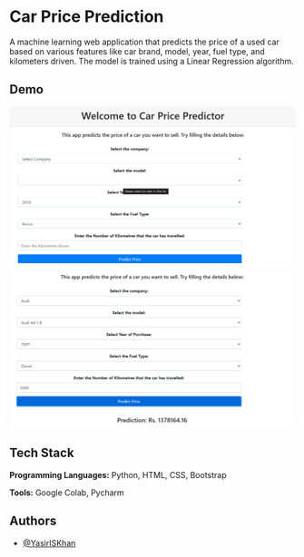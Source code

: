 
# Car Price Prediction

A machine learning web application that predicts the price of a used car based on various features like car brand, model, year, fuel type, and kilometers driven. The model is trained using a Linear Regression algorithm.

## Demo

![Structure of Project](https://github.com/YasirISkhan/Real-World-ML-Projects/blob/be0b3cd49f4dbae92248b2e91f820f37e787a33b/Car%20Price%20Prediction/Images/Screenshot%202025-05-28%20084357.png)

![Structure of Project](https://github.com/YasirISkhan/Real-World-ML-Projects/blob/be0b3cd49f4dbae92248b2e91f820f37e787a33b/Car%20Price%20Prediction/Images/Screenshot%202025-05-28%20084423.png)


## Tech Stack

**Programming Languages:** Python, HTML, CSS, Bootstrap 

**Tools:** Google Colab, Pycharm


## Authors

- [@YasirISKhan](https://github.com/YasirISkhan)

